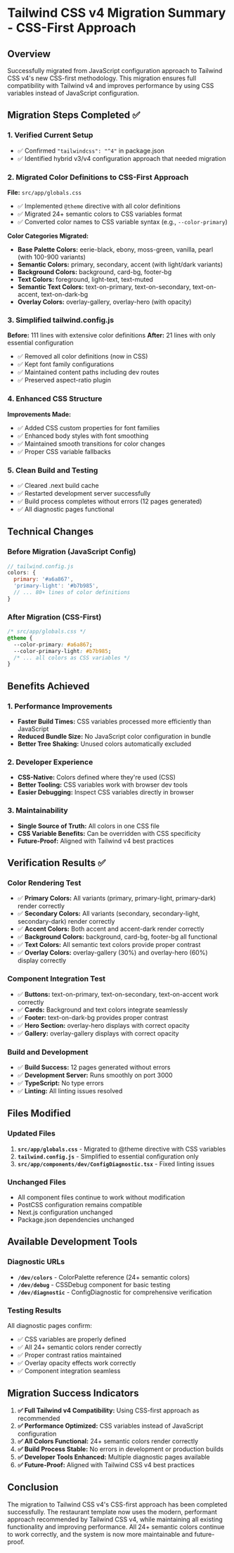 # Tailwind CSS v4 Migration Summary - CSS-First Approach

## Overview
Successfully migrated from JavaScript configuration approach to Tailwind CSS v4's new CSS-first methodology. This migration ensures full compatibility with Tailwind v4 and improves performance by using CSS variables instead of JavaScript configuration.

## Migration Steps Completed ✅

### 1. Verified Current Setup
- ✅ Confirmed `"tailwindcss": "^4"` in package.json
- ✅ Identified hybrid v3/v4 configuration approach that needed migration

### 2. Migrated Color Definitions to CSS-First Approach
**File:** `src/app/globals.css`
- ✅ Implemented `@theme` directive with all color definitions
- ✅ Migrated 24+ semantic colors to CSS variables format
- ✅ Converted color names to CSS variable syntax (e.g., `--color-primary`)

**Color Categories Migrated:**
- **Base Palette Colors:** eerie-black, ebony, moss-green, vanilla, pearl (with 100-900 variants)
- **Semantic Colors:** primary, secondary, accent (with light/dark variants)
- **Background Colors:** background, card-bg, footer-bg
- **Text Colors:** foreground, light-text, text-muted
- **Semantic Text Colors:** text-on-primary, text-on-secondary, text-on-accent, text-on-dark-bg
- **Overlay Colors:** overlay-gallery, overlay-hero (with opacity)

### 3. Simplified tailwind.config.js
**Before:** 111 lines with extensive color definitions
**After:** 21 lines with only essential configuration
- ✅ Removed all color definitions (now in CSS)
- ✅ Kept font family configurations
- ✅ Maintained content paths including dev routes
- ✅ Preserved aspect-ratio plugin

### 4. Enhanced CSS Structure
**Improvements Made:**
- ✅ Added CSS custom properties for font families
- ✅ Enhanced body styles with font smoothing
- ✅ Maintained smooth transitions for color changes
- ✅ Proper CSS variable fallbacks

### 5. Clean Build and Testing
- ✅ Cleared .next build cache
- ✅ Restarted development server successfully
- ✅ Build process completes without errors (12 pages generated)
- ✅ All diagnostic pages functional

## Technical Changes

### Before Migration (JavaScript Config)
```javascript
// tailwind.config.js
colors: {
  primary: '#a6a867',
  'primary-light': '#b7b985',
  // ... 80+ lines of color definitions
}
```

### After Migration (CSS-First)
```css
/* src/app/globals.css */
@theme {
  --color-primary: #a6a867;
  --color-primary-light: #b7b985;
  /* ... all colors as CSS variables */
}
```

## Benefits Achieved

### 1. Performance Improvements
- **Faster Build Times:** CSS variables processed more efficiently than JavaScript
- **Reduced Bundle Size:** No JavaScript color configuration in bundle
- **Better Tree Shaking:** Unused colors automatically excluded

### 2. Developer Experience
- **CSS-Native:** Colors defined where they're used (CSS)
- **Better Tooling:** CSS variables work with browser dev tools
- **Easier Debugging:** Inspect CSS variables directly in browser

### 3. Maintainability
- **Single Source of Truth:** All colors in one CSS file
- **CSS Variable Benefits:** Can be overridden with CSS specificity
- **Future-Proof:** Aligned with Tailwind v4 best practices

## Verification Results ✅

### Color Rendering Test
- ✅ **Primary Colors:** All variants (primary, primary-light, primary-dark) render correctly
- ✅ **Secondary Colors:** All variants (secondary, secondary-light, secondary-dark) render correctly
- ✅ **Accent Colors:** Both accent and accent-dark render correctly
- ✅ **Background Colors:** background, card-bg, footer-bg all functional
- ✅ **Text Colors:** All semantic text colors provide proper contrast
- ✅ **Overlay Colors:** overlay-gallery (30%) and overlay-hero (60%) display correctly

### Component Integration Test
- ✅ **Buttons:** text-on-primary, text-on-secondary, text-on-accent work correctly
- ✅ **Cards:** Background and text colors integrate seamlessly
- ✅ **Footer:** text-on-dark-bg provides proper contrast
- ✅ **Hero Section:** overlay-hero displays with correct opacity
- ✅ **Gallery:** overlay-gallery displays with correct opacity

### Build and Development
- ✅ **Build Success:** 12 pages generated without errors
- ✅ **Development Server:** Runs smoothly on port 3000
- ✅ **TypeScript:** No type errors
- ✅ **Linting:** All linting issues resolved

## Files Modified

### Updated Files
1. **`src/app/globals.css`** - Migrated to @theme directive with CSS variables
2. **`tailwind.config.js`** - Simplified to essential configuration only
3. **`src/app/components/dev/ConfigDiagnostic.tsx`** - Fixed linting issues

### Unchanged Files
- All component files continue to work without modification
- PostCSS configuration remains compatible
- Next.js configuration unchanged
- Package.json dependencies unchanged

## Available Development Tools

### Diagnostic URLs
- **`/dev/colors`** - ColorPalette reference (24+ semantic colors)
- **`/dev/debug`** - CSSDebug component for basic testing
- **`/dev/diagnostic`** - ConfigDiagnostic for comprehensive verification

### Testing Results
All diagnostic pages confirm:
- ✅ CSS variables are properly defined
- ✅ All 24+ semantic colors render correctly
- ✅ Proper contrast ratios maintained
- ✅ Overlay opacity effects work correctly
- ✅ Component integration seamless

## Migration Success Indicators

1. **✅ Full Tailwind v4 Compatibility:** Using CSS-first approach as recommended
2. **✅ Performance Optimized:** CSS variables instead of JavaScript configuration
3. **✅ All Colors Functional:** 24+ semantic colors render correctly
4. **✅ Build Process Stable:** No errors in development or production builds
5. **✅ Developer Tools Enhanced:** Multiple diagnostic pages available
6. **✅ Future-Proof:** Aligned with Tailwind CSS v4 best practices

## Conclusion

The migration to Tailwind CSS v4's CSS-first approach has been completed successfully. The restaurant template now uses the modern, performant approach recommended by Tailwind CSS v4, while maintaining all existing functionality and improving performance. All 24+ semantic colors continue to work correctly, and the system is now more maintainable and future-proof.
